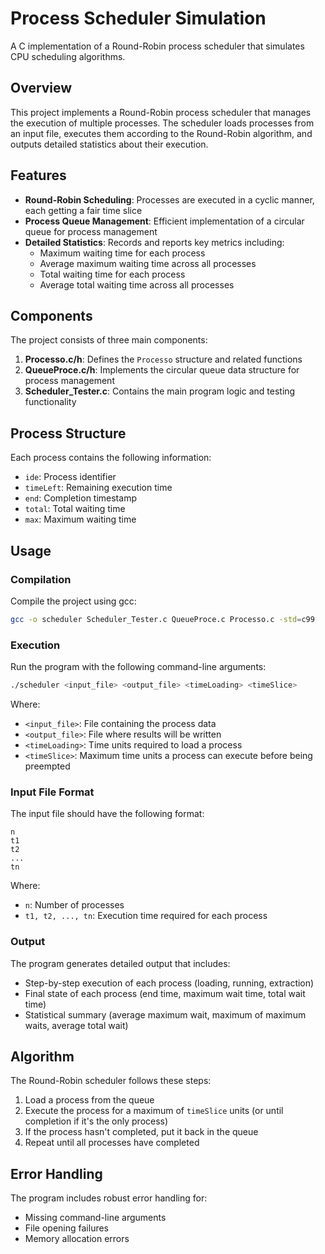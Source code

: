 # Process Scheduler Simulation

A C implementation of a Round-Robin process scheduler that simulates CPU scheduling algorithms.

## Overview

This project implements a Round-Robin process scheduler that manages the execution of multiple processes. The scheduler loads processes from an input file, executes them according to the Round-Robin algorithm, and outputs detailed statistics about their execution.

## Features

- **Round-Robin Scheduling**: Processes are executed in a cyclic manner, each getting a fair time slice
- **Process Queue Management**: Efficient implementation of a circular queue for process management
- **Detailed Statistics**: Records and reports key metrics including:
  - Maximum waiting time for each process
  - Average maximum waiting time across all processes
  - Total waiting time for each process
  - Average total waiting time across all processes

## Components

The project consists of three main components:

1. **Processo.c/h**: Defines the `Processo` structure and related functions
2. **QueueProce.c/h**: Implements the circular queue data structure for process management
3. **Scheduler_Tester.c**: Contains the main program logic and testing functionality

## Process Structure

Each process contains the following information:
- `ide`: Process identifier
- `timeLeft`: Remaining execution time
- `end`: Completion timestamp
- `total`: Total waiting time
- `max`: Maximum waiting time

## Usage

### Compilation

Compile the project using gcc:

```bash
gcc -o scheduler Scheduler_Tester.c QueueProce.c Processo.c -std=c99
```

### Execution

Run the program with the following command-line arguments:

```bash
./scheduler <input_file> <output_file> <timeLoading> <timeSlice>
```

Where:
- `<input_file>`: File containing the process data
- `<output_file>`: File where results will be written
- `<timeLoading>`: Time units required to load a process
- `<timeSlice>`: Maximum time units a process can execute before being preempted

### Input File Format

The input file should have the following format:
```
n
t1
t2
...
tn
```

Where:
- `n`: Number of processes
- `t1, t2, ..., tn`: Execution time required for each process

### Output

The program generates detailed output that includes:
- Step-by-step execution of each process (loading, running, extraction)
- Final state of each process (end time, maximum wait time, total wait time)
- Statistical summary (average maximum wait, maximum of maximum waits, average total wait)

## Algorithm

The Round-Robin scheduler follows these steps:
1. Load a process from the queue
2. Execute the process for a maximum of `timeSlice` units (or until completion if it's the only process)
3. If the process hasn't completed, put it back in the queue
4. Repeat until all processes have completed

## Error Handling

The program includes robust error handling for:
- Missing command-line arguments
- File opening failures
- Memory allocation errors
